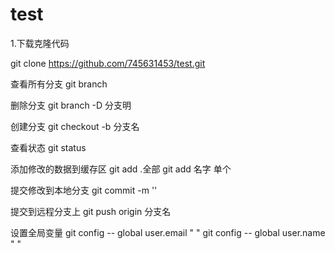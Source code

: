 # test


1.下载克隆代码

git clone https://github.com/745631453/test.git

查看所有分支
git branch 

删除分支
git branch -D 分支明

创建分支
git checkout -b 分支名

查看状态
git status

添加修改的数据到缓存区
git add .全部
git add 名字 单个

提交修改到本地分支
git commit -m ''

提交到远程分支上
git push origin 分支名

设置全局变量
git config -- global user.email " "
git config -- global user.name " "

